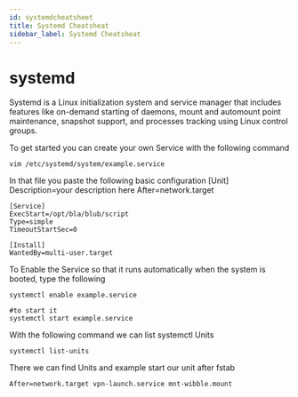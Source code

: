 ```yaml
---
id: systemdcheatsheet
title: Systemd Cheatsheat
sidebar_label: Systemd Cheatsheat
---
```


# systemd

Systemd is a Linux initialization system and service manager that includes features like on-demand starting of daemons, mount and automount point maintenance, snapshot support, and processes tracking using Linux control groups.

To get started you can create your own Service with the following command

    vim /etc/systemd/system/example.service

In that file you paste the following basic configuration
    [Unit]
    Description=your description here
    After=network.target

    [Service]
    ExecStart=/opt/bla/blub/script
    Type=simple
    TimeoutStartSec=0

    [Install]
    WantedBy=multi-user.target

To Enable the Service so that it runs automatically when the system is booted, type the following

    systemctl enable example.service

    #to start it 
    systemctl start example.service


With the following command we can list systemctl Units

    systemctl list-units

There we can find Units and example start our unit after fstab

    After=network.target vpn-launch.service mnt-wibble.mount


